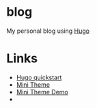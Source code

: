 # blog

My personal blog using [Hugo](https://gohugo.io/) 

# Links

- [Hugo quickstart](https://gohugo.io/getting-started/quick-start/)
- [Mini Theme](https://github.com/nodejh/hugo-theme-mini/tree/master)
- [Mini Theme Demo](https://nodejh.com/hugo-theme-mini/about/)
- 
